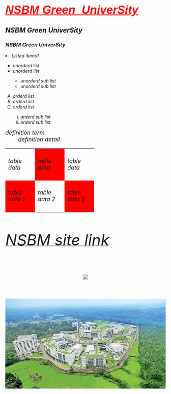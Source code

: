 <html>
    <head>
        <title>Nsbm</title>
    </head>
    <body background="" bgcolor="">
        <font color="red" face="arial" size=4>
            <h1><i><u><b>NSBM Green &nbsp;UniverSity</b></u><i></h1>
        </font>
        <h2><b>NSBM Green UniverSity<br></b></h2>
        <h3>NSBM Green UniverSity</h3>
        <li>Listed items1</li>
        <ul type="square">
            <li>unorderd list</li>
            <li>unorderd list</li>
            <ul>
                <li>unorderd sub list</li>
                <li>unorderd sub list</li> 
            </ul>
        </ul>
        <ol type="A" start=1>
           <li>orderd list</li>
           <li>orderd list</li>
           <li>orderd list</li>
           <ol type="i" start=1>
                <li>orderd sub list</li>
                <li>orderd sub list</li>
           </ol>
        </ol>
        <dl>
            <dt><font size=4>definition term</dt>
            <dd>definition detail</dd>
        </dl>
        <table>
            <tr height="100">
                <td width="75">table data</td>
                <td width="75" bgcolor="red">table data</td>
                <td width="75">table data</td>
            </tr>
            <tr height="100">
                <td width="75" bgcolor="red">table data 2</td>
                <td width="75">table data 2</td>
                <td width="75" bgcolor="red">table data 2</td>
            </tr>
        </table>
        <br>
        <p align="left">
            <a href="https://www.nsbm.ac.lk/"><font size=100>NSBM site link</a>
        </p>
        <p align="center">
            <a href="https://www.nsbm.ac.lk/"><img src="Pictures/b.jpeg"></a>
        </p>
        <img src="a.jpg" width=100% height=40%>
    </body>
</html>
